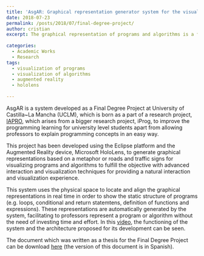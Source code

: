 ```yaml
---
title: 'AsgAR: Graphical representation generator system for the visualization of programs and algorithms using Mixed Reality'
date: 2018-07-23
permalink: /posts/2018/07/final-degree-project/
author: cristian
excerpt: The graphical representation of programs and algorithms is a field of research with relevant publications of more than 25 years. Since its inception, its use has been shown to improve significantly the learning process for students of different academic levels. However, this type of approaches requires a major effort on the part of professors to be them correctly integrated.
 
categories:
  - Academic Works
  - Research
tags:
  - visualization of programs
  - visualization of algorithms
  - augmented reality
  - hololens
  
---
```


AsgAR is a system developed as a Final Degree Project at University of Castilla~La Mancha (UCLM), which is born as a part of a research project, [IAPRO](http://blog.uclm.es/grupochico/proyecto-iapro/), which arises from a bigger research project, iProg, to improve the programming learning for university level students apart from allowing professors to explain programming concepts in an easy way.

This project has been developed using the Eclipse platform and the Augmented Reality device, Microsoft HoloLens, to generate graphical representations based on a metaphor or roads and traffic signs for visualizing programs and algorithms to fulfill the objective with advanced interaction and visualization techniques for providing a natural interaction and visualization experience.

This system uses the physical space to locate and align the graphical representations in real time in order to show the static structure of programs (e.g. loops, conditional and return statemtens, definition of functions and expressions). These representations are automatically generated by the system, facilitating to professors represent a program or algorithm without the need of investing time and effort. In this [video](https://www.youtube.com/watch?v=8BwC-D9zTaU), the functioning of the system and the architecture proposed for its development can be seen.

The document which was written as a thesis for the Final Degree Project can be download [here](http://cris21395.github.io/files/AsgAR.pdf) (the version of this document is in Spanish).

<!-- <embed src="http://cris21395.github.io/files/AsgAR.pdf" width="650" height="1800" type='application/pdf'> -->
